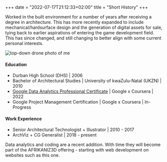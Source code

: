 +++
date = "2022-07-17T21:12:33+02:00"
title = "Short History"
+++

Worked in the built environment for a number of years after receiving a degree in architecture. This has more recently expanded to include  mechanical/hardsurface design and the generation of digital assets for sale, tying back to earlier aspirations of entering the game development field. This has since changed, and still changing to better align with some current personal interests. 

![top-down drone photo of me][1]

#### Education

* Durban High School (DHS) | 2006
* Bachelor of Architectural Studies | University of kwaZulu-Natal (UKZN) | 2010
* [Google Data Analytics Professional Certificate](https://coursera.org/share/32cd7061f7a9c501e822d9c5d7c85da9) | Google x Coursera | 2022  
* Google Project Management Certification | Google x Coursera | In-Progress

#### Work Experience

* Senior Architectural Technologist + Illustrator | 2010 - 2017
* ArchViz + CG Generalist | 2018 - present


Data analytics and coding are a recent addition. With time they will become part of the AFRIKANIZ3D offering - starting with web development on websites such as this one.

[1]: /img/about.png